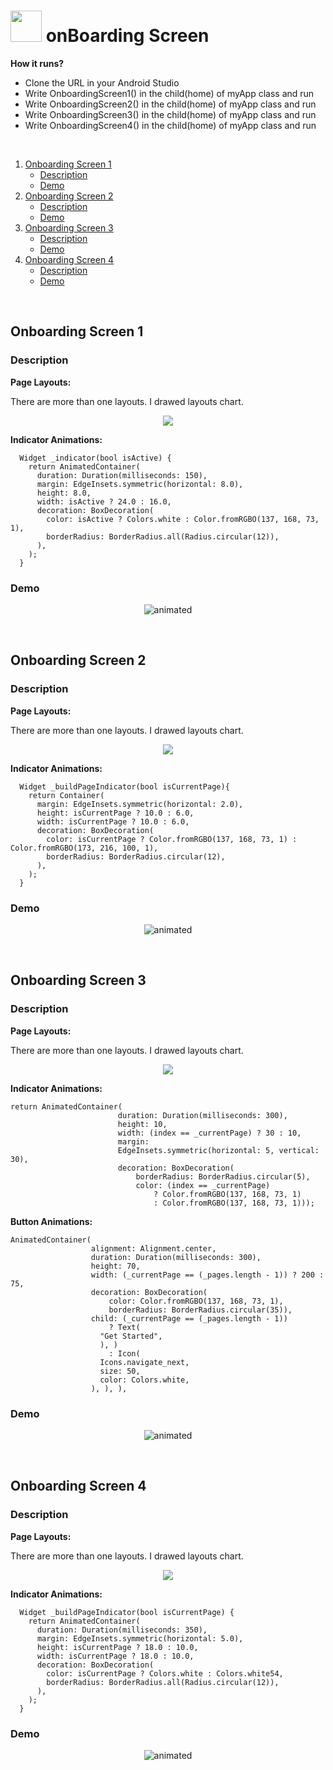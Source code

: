 # <img src="https://user-images.githubusercontent.com/36292743/94367643-e3169580-0094-11eb-9b9e-2f91d53bf971.png" width="50" height="50"> onBoarding Screen

**How it runs?** 
- Clone the URL in your Android Studio
- Write OnboardingScreen1() in the child(home) of myApp class and run
- Write OnboardingScreen2() in the child(home) of myApp class and run 
- Write OnboardingScreen3() in the child(home) of myApp class and run
- Write OnboardingScreen4() in the child(home) of myApp class and run

&nbsp;
&nbsp;
&nbsp;

  1. [ Onboarding Screen 1 ](#s1)
      * [ Description](#imp1)
      * [ Demo](#Demo1)
  2. [ Onboarding Screen 2](#s2)
      * [ Description](#imp2)
      * [ Demo](#Demo2)
  3. [ Onboarding Screen 3](#s3)
      * [ Description](#imp3)
      * [ Demo](#Demo3)
  4. [ Onboarding Screen 4](#s4)
      * [ Description](#imp4)
      * [ Demo](#Demo4)
  

&nbsp;
&nbsp;
&nbsp;

<a name="s1"></a>
## Onboarding Screen 1


<a name="imp1"></a>
### Description

**Page Layouts:**

There are more than one layouts. I drawed layouts chart. 

<p align="center">
  <img src="https://user-images.githubusercontent.com/36292743/94853866-e08fa500-03e0-11eb-8904-4daabe6281b7.png"  />
</p>

**Indicator Animations:**

```
  Widget _indicator(bool isActive) {
    return AnimatedContainer(
      duration: Duration(milliseconds: 150),
      margin: EdgeInsets.symmetric(horizontal: 8.0),
      height: 8.0,
      width: isActive ? 24.0 : 16.0,
      decoration: BoxDecoration(
        color: isActive ? Colors.white : Color.fromRGBO(137, 168, 73, 1),
        borderRadius: BorderRadius.all(Radius.circular(12)),
      ),
    );
  }

```


<a name="Demo1"></a>
### Demo

<p align="center">
  <img src="https://user-images.githubusercontent.com/36292743/94834726-9e0c9f00-03c5-11eb-9fcf-e1a0a93235dd.gif" alt="animated" />
</p>






&nbsp;
&nbsp;
&nbsp;

<a name="s2"></a>
## Onboarding Screen 2


<a name="imp2"></a>
### Description

**Page Layouts:**

There are more than one layouts. I drawed layouts chart. 

<p align="center">
  <img src="https://user-images.githubusercontent.com/36292743/94850872-7117b680-03dc-11eb-944d-5fd796a2f461.png"  />
</p>

**Indicator Animations:**

```
  Widget _buildPageIndicator(bool isCurrentPage){
    return Container(
      margin: EdgeInsets.symmetric(horizontal: 2.0),
      height: isCurrentPage ? 10.0 : 6.0,
      width: isCurrentPage ? 10.0 : 6.0,
      decoration: BoxDecoration(
        color: isCurrentPage ? Color.fromRGBO(137, 168, 73, 1) : Color.fromRGBO(173, 216, 100, 1),
        borderRadius: BorderRadius.circular(12),
      ),
    );
  }

```


<a name="Demo2"></a>
### Demo


<p align="center">
  <img src="https://user-images.githubusercontent.com/36292743/94834806-b7ade680-03c5-11eb-815b-fa02444d2a38.gif" alt="animated" />
</p>



&nbsp;
&nbsp;
&nbsp;

<a name="s3"></a>
## Onboarding Screen 3


<a name="imp3"></a>
### Description

**Page Layouts:**

There are more than one layouts. I drawed layouts chart. 

<p align="center">
  <img src="https://user-images.githubusercontent.com/36292743/94852534-e3899600-03de-11eb-95b1-f96f546d653a.png"  />
</p>

**Indicator Animations:**

```
return AnimatedContainer(
                        duration: Duration(milliseconds: 300),
                        height: 10,
                        width: (index == _currentPage) ? 30 : 10,
                        margin:
                        EdgeInsets.symmetric(horizontal: 5, vertical: 30),
                        decoration: BoxDecoration(
                            borderRadius: BorderRadius.circular(5),
                            color: (index == _currentPage)
                                ? Color.fromRGBO(137, 168, 73, 1)
                                : Color.fromRGBO(137, 168, 73, 1)));

```

**Button Animations:**

```
AnimatedContainer(
                  alignment: Alignment.center,
                  duration: Duration(milliseconds: 300),
                  height: 70,
                  width: (_currentPage == (_pages.length - 1)) ? 200 : 75,
                  decoration: BoxDecoration(
                      color: Color.fromRGBO(137, 168, 73, 1),
                      borderRadius: BorderRadius.circular(35)),
                  child: (_currentPage == (_pages.length - 1))
                      ? Text(
                    "Get Started",
                    ), )
                      : Icon(
                    Icons.navigate_next,
                    size: 50,
                    color: Colors.white,
                  ), ), ),
```

<a name="Demo3"></a>
### Demo

<p align="center">
  <img src="https://user-images.githubusercontent.com/36292743/94834860-c8f6f300-03c5-11eb-898b-8a868438530e.gif" alt="animated" />
</p>


&nbsp;
&nbsp;
&nbsp;

<a name="s4"></a>
## Onboarding Screen 4


<a name="imp4"></a>
### Description

**Page Layouts:**

There are more than one layouts. I drawed layouts chart. 

<p align="center">
  <img src="https://user-images.githubusercontent.com/36292743/94854726-357feb00-03e2-11eb-94cd-98cde5f1ca93.png"  />
</p>

**Indicator Animations:**

```
  Widget _buildPageIndicator(bool isCurrentPage) {
    return AnimatedContainer(
      duration: Duration(milliseconds: 350),
      margin: EdgeInsets.symmetric(horizontal: 5.0),
      height: isCurrentPage ? 18.0 : 10.0,
      width: isCurrentPage ? 18.0 : 10.0,
      decoration: BoxDecoration(
        color: isCurrentPage ? Colors.white : Colors.white54,
        borderRadius: BorderRadius.all(Radius.circular(12)),
      ),
    );
  }
```


<a name="Demo4"></a>
### Demo

<p align="center">
  <img src="https://user-images.githubusercontent.com/36292743/94840318-17f45680-03cd-11eb-86ce-750a3d78b487.gif" alt="animated" />
</p>


&nbsp;
&nbsp;
&nbsp;
